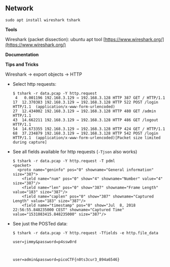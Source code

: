 ## Network

```
sudo apt install wireshark tshark
```


**Tools**

Wireshark (packet dissection): ubuntu apt tool [https://www.wireshark.org/](https://www.wireshark.org/)


**Documentation**

**Tips and Tricks**

Wireshark -> export objects -> HTTP

- Select http requests:

	```
	$ tshark -r data.pcap -Y http.request
	 4   0.001196 192.168.3.129 → 192.168.3.128 HTTP 387 GET / HTTP/1.1
	17  12.370383 192.168.3.129 → 192.168.3.128 HTTP 522 POST /login HTTP/1.1  (application/x-www-form-urlencoded)
	27  12.434002 192.168.3.129 → 192.168.3.128 HTTP 480 GET /admin HTTP/1.1
	43  14.662211 192.168.3.129 → 192.168.3.128 HTTP 486 GET /logout HTTP/1.1
	54  14.673355 192.168.3.129 → 192.168.3.128 HTTP 424 GET / HTTP/1.1
	68  37.234879 192.168.3.129 → 192.168.3.128 HTTP 542 POST /login HTTP/1.1  (application/x-www-form-urlencoded)[Packet size limited during capture]
	```

- See all fields available for http requests (`-Tjson` also works)

	```
	$ tshark -r data.pcap -Y http.request -T pdml
	<packet>
	  <proto name="geninfo" pos="0" showname="General information" size="387">
		<field name="num" pos="0" show="4" showname="Number" value="4" size="387"/>
		<field name="len" pos="0" show="387" showname="Frame Length" value="183" size="387"/>
		<field name="caplen" pos="0" show="387" showname="Captured Length" value="183" size="387"/>
		<field name="timestamp" pos="0" show="Jul  8, 2018 22:56:55.848235000 CEST" showname="Captured Time" value="1531083415.848235000" size="387"/>
	```

- See just the POSTed data:

	```
	$ tshark -r data.pcap -Y http.request -Tfields -e http.file_data

	user=jimmy&password=p4ssw0rd



	user=admin&password=picoCTF{n0ts3cur3_894a6546}

	```
